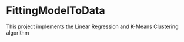 # FittingModelToData
This project implements the Linear Regression and K-Means Clustering algorithm
